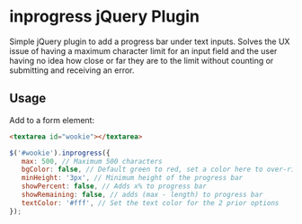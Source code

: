 # inprogress jQuery Plugin
Simple jQuery plugin to add a progress bar under text inputs. Solves the UX issue of having a maximum character limit for an input field and the user having no idea how close or far they are to the limit without counting or submitting and receiving an error.

## Usage

Add to a form element:
```html
<textarea id="wookie"></textarea>
```

```javascript
$('#wookie').inprogress({
   max: 500, // Maximum 500 characters
   bgColor: false, // Default green to red, set a color here to over-ride (ie: #f00)
   minHeight: '3px', // Minimum height of the progress bar
   showPercent: false, // Adds x% to progress bar
   showRemaining: false, // adds (max - length) to progress bar
   textColor: '#fff', // Set the text color for the 2 prior options
});
```
